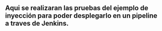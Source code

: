 ## Aqui se realizaran las pruebas del ejemplo de inyección para poder desplegarlo en un pipeline a traves de Jenkins.